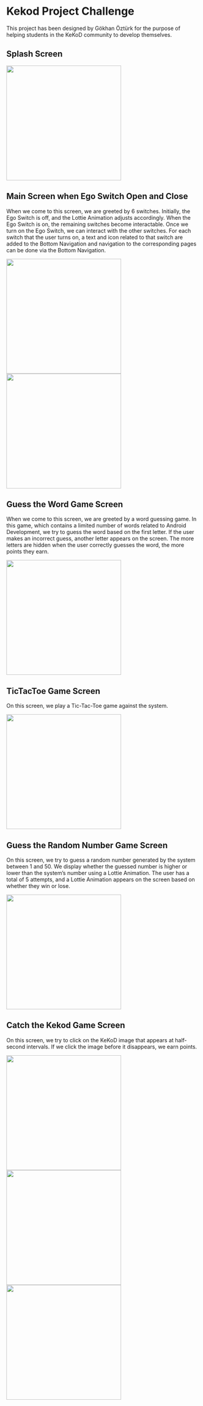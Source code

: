 # Kekod Project Challenge
This project has been designed by Gökhan Öztürk for the purpose of helping students in the KeKoD community to develop themselves.

## Splash Screen
<img src="https://github.com/user-attachments/assets/959ef02a-9ac4-4b53-848d-e0ff801b2c42" width="300">

## Main Screen when Ego Switch Open and Close
When we come to this screen, we are greeted by 6 switches. Initially, the Ego Switch is off, and the Lottie Animation adjusts accordingly. When the Ego Switch is on, the remaining switches become interactable. Once we turn on the Ego Switch, we can interact with the other switches. For each switch that the user turns on, a text and icon related to that switch are added to the 
Bottom Navigation and navigation to the corresponding pages can be done via the Bottom Navigation.

<img src="https://github.com/user-attachments/assets/6bf6647f-ab7e-4037-991f-5cf942c4206a" width="300"> <img src="https://github.com/user-attachments/assets/43edf8b7-2c9e-42bb-b893-634ce96473a2" width="300">

## Guess the Word Game Screen
When we come to this screen, we are greeted by a word guessing game. In this game, which contains a limited number of words related to Android Development, we try to guess the word based on the first letter. If the user makes an incorrect guess, another letter appears on the screen. The more letters are hidden when the user correctly guesses the word, the more points they earn.

<img src="https://github.com/user-attachments/assets/290f0454-34d6-4588-82b4-32dbd089d20f" width="300">

## TicTacToe Game Screen
On this screen, we play a Tic-Tac-Toe game against the system.

<img src="https://github.com/user-attachments/assets/1accc36c-0ed3-48e6-9c8d-be929a169415" width="300">

## Guess the Random Number Game Screen
On this screen, we try to guess a random number generated by the system between 1 and 50. We display whether the guessed number is higher or lower than the system’s number using a Lottie Animation. The user has a total of 5 attempts, and a Lottie Animation appears on the screen based on whether they win or lose.

<img src="https://github.com/user-attachments/assets/0f9e131d-6d1e-4cf5-b81c-5fe619023332" width="300">

## Catch the Kekod Game Screen
On this screen, we try to click on the KeKoD image that appears at half-second intervals. If we click the image before it disappears, we earn points.

<img src="https://github.com/user-attachments/assets/c41b89d5-3de6-4fa4-816b-c8ee8cde50b2" width="300"> <img src="https://github.com/user-attachments/assets/ca5fa17b-6697-4141-8312-5b4bf740a04c" width="300"> <img src="https://github.com/user-attachments/assets/9d94f3ba-eeed-44ab-84bb-3da3e09be70b" width="300">
